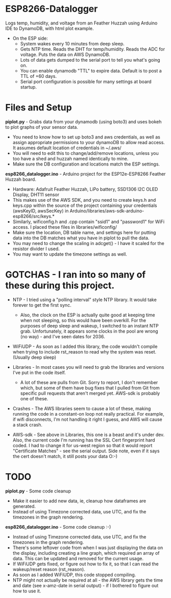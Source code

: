 # ESP8266-Datalogger
Logs temp, humidity, and voltage from an Feather Huzzah using Arduino IDE to DynamoDB, with html plot example.
 * On the ESP side:
   * System wakes every 10 minutes from deep sleep.
   * Gets NTP time. Reads the DHT for temp/humidity. Reads the ADC for voltage.  Puts the data on AWS DynamoDB.
   * Lots of data gets dumped to the serial port to tell you what's going on.
   * You can enable dynamodb "TTL" to expire data. Default is to post a TTL of +60 days.
   * Serial port configuration is possible for many settings at board startup.

# Files and Setup
**piplot.py** - Grabs data from your dynamodb (using boto3) and uses bokeh to plot graphs of your sensor data. 
 * You need to know how to set up boto3 and aws credentials, as well as assign appropriate permissions
            to your dynamoDB to allow read access. It assumes default location of credentials in ~/.aws/
 * You will need to edit this to change/add/remove locations, unless you too have a shed and huzzah named
            identically to mine.
 * Make sure the DB configuration and locations match the ESP settings.
            
**esp8266_datalogger.ino** - Arduino project for the ESP12e-ESP8266 Feather Huzzah board.
 * Hardware: Adafruit Feather Huzzah, LiPo battery, SSD1306 I2C OLED Display, DHT11 sensor
 * This makes use of the AWS SDK, and you need to create keys.h and keys.cpp within the source of the project
            containing your credentials (awsKeyID, awsSecKey) in Arduino/libraries/aws-sdk-arduino-esp8266/src/keys.*
 * Similarly, wificonfig.h and .cpp contain "ssid1" and "password1" for WiFi access. I placed these files in
            libraries/wificonfig/
 * Make sure the location, DB table name, and settings here for putting data into the DB matches what you 
            have in piplot to pull the data.
 * You may need to change the scaling in adcget() - I have it scaled for the resistor divider I used.
 * You may want to update the timezone settings as well.
            
# GOTCHAS - I ran into so many of these during this project.
 * NTP - I tried using a "polling interval" style NTP library.  It would take forever to get the first sync.
    * Also, the clock on the ESP is actually quite good at keeping time when not sleeping, so this would
      have been overkill. For the purposes of deep sleep and wakeup, I switched to an instant NTP grab.
      Unfortunately, it appears some clocks in the pool are wrong (no way) - and I've seen dates for 2036.
                  
 * WiFiUDP - As soon as I added this library, the code wouldn't compile when trying to include rst_reason to
                  read why the system was reset. (Usually deep sleep)
            
 * Libraries - In most cases you will need to grab the libraries and versions I've put in the code itself.
    * A lot of these are pulls from Git. Sorry to report, I don't remember which, but some of them have
                  bug fixes that I pulled from Git from specific pull requests that aren't merged yet.
                  AWS-sdk is probably one of these.

 * Crashes - The AWS libraries seem to cause a lot of these, making running the code in a constant-on loop
                  not really practical.  For example, if wifi disconnects, I'm not handling it right I guess, and 
                  AWS will cause a stack crash.
            
 * AWS-sdk - See above in Libraries, this one is a beast and it's under dev.  Also, the current code I'm
                  running has the SSL Cert fingerprint hard coded. I had to change it for us-west region so that
                  it would report "Certificate Matches" - see the serial output.  Side note, even if it says the cert
                  doesn't match, it still posts your data O:-)
            

# TODO
**piplot.py** - Some code cleanup
 * Make it easier to add new data, ie, cleanup how dataframes are generated.
 * Instead of using Timezone corrected data, use UTC, and fix the timezones in the graph rendering.
                
**esp8266_datalogger.ino** - Some code cleanup :-)
 * Instead of using Timezone corrected data, use UTC, and fix the timezones in the graph rendering.
 * There's some leftover code from when I was just displaying the data on the display,
     including creating a line graph, which required an array of data. This can be updated and removed
     for the current usage.
 * If WiFiUDP gets fixed, or figure out how to fix it, so that I can read the wakeup/reset reason (rst_reason).
 * As soon as I added WiFiUDP, this code stopped compiling.
 * NTP might not actually be required at all - the AWS library gets the time and date (see x-amz-date in
    serial output) - if I bothered to figure out how to use it.
            
